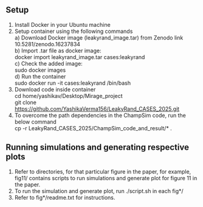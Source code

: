 ## Setup
1. Install Docker in your Ubuntu machine </br>
2. Setup container using the following commands </br>
a) Download Docker image (leakyrand_image.tar) from Zenodo link 10.5281/zenodo.16237834  </br>
b) Import .tar file as docker image: </br>
docker import leakyrand_image.tar cases:leakyrand  </br>
c) Check the added image: </br> 
sudo docker images  </br>
d) Run the container  </br> 
sudo docker run -it cases:leakyrand /bin/bash </br>
3. Download code inside container  </br>
cd home/yashikav/Desktop/Mirage_project  </br>
git clone https://github.com/YashikaVerma156/LeakyRand_CASES_2025.git  </br>
4. To overcome the path dependencies in the ChampSim code, run the below command </br>
cp -r LeakyRand_CASES_2025/ChampSim_code_and_result/*  . </br>

## Running simulations and generating respective plots
1. Refer to directories, for that particular figure in the paper, for example, fig11/ contains scripts to run simulations and generate plot for figure 11 in the paper. </br>
2. To run the simulation and generate plot, run ./script.sh in each fig*/  </br>
3. Refer to fig*/readme.txt for instructions.
